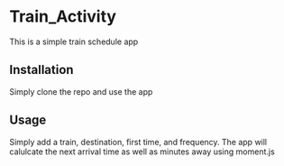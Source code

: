 # Train_Activity

This is a simple train schedule app

## Installation

Simply clone the repo and use the app

## Usage

Simply add a train, destination, first time, and frequency.  The app will calulcate the next arrival time as well as minutes away using moment.js

